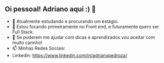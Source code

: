 ## Oi pessoal! Adriano aqui :) 👋


- 🔭 Atualmente estudando e procurando um estágio.
- 🌱 Estou focando primeiramente no Front end, e futuramente quero ser Full Stack.
- 🤔 Se puderem me ajudar com dicas e aprendizados vou aceitar com muito carinho!
- 📫 Minhas Redes Sociais:
- Linkedin: https://www.linkedin.com/in/adrianopedroza/
  
